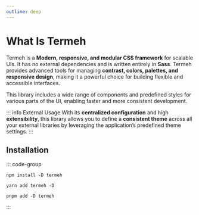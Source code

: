```yaml
---
outline: deep
---
```


# What Is Termeh

Termeh is a **Modern, responsive, and modular CSS framework** for scalable UIs. It has no external dependencies and is written entirely in **Sass**. Termeh provides advanced tools for managing **contrast, colors, palettes, and responsive design**, making it a powerful choice for building flexible and accessible interfaces.

This library includes a wide range of components and predefined styles for various parts of the UI, enabling faster and more consistent development.

::: info External Usage
With its **centralized configuration** and high **extensibility**, this library allows you to define a **consistent theme** across all your external libraries by leveraging the application’s predefined theme settings.
:::

## Installation

::: code-group

```npm
npm install -D termeh
```

```yarn
yarn add termeh -D
```

```pnpm
pnpm add -D termeh
```

:::
